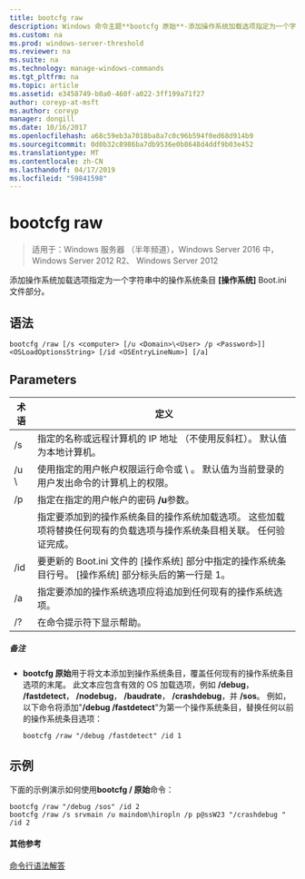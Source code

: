 ```yaml
---
title: bootcfg raw
description: Windows 命令主题**bootcfg 原始**-添加操作系统加载选项指定为一个字符串中的操作系统条目 **[操作系统]** Boot.ini 文件部分。
ms.custom: na
ms.prod: windows-server-threshold
ms.reviewer: na
ms.suite: na
ms.technology: manage-windows-commands
ms.tgt_pltfrm: na
ms.topic: article
ms.assetid: e3458749-b0a0-460f-a022-3ff199a71f27
author: coreyp-at-msft
ms.author: coreyp
manager: dongill
ms.date: 10/16/2017
ms.openlocfilehash: a68c59eb3a7018ba8a7c0c96b594f0ed68d914b9
ms.sourcegitcommit: 0d0b32c8986ba7db9536e0b8648d4ddf9b03e452
ms.translationtype: MT
ms.contentlocale: zh-CN
ms.lasthandoff: 04/17/2019
ms.locfileid: "59841598"
---
```

# <a name="bootcfg-raw"></a>bootcfg raw

>适用于：Windows 服务器 （半年频道），Windows Server 2016 中，Windows Server 2012 R2、 Windows Server 2012

添加操作系统加载选项指定为一个字符串中的操作系统条目 **[操作系统]** Boot.ini 文件部分。

## <a name="syntax"></a>语法
```
bootcfg /raw [/s <computer> [/u <Domain>\<User> /p <Password>]] <OSLoadOptionsString> [/id <OSEntryLineNum>] [/a]
```
## <a name="parameters"></a>Parameters
|术语|定义|
|----|-------|
|/s <computer>|指定的名称或远程计算机的 IP 地址 （不使用反斜杠）。 默认值为本地计算机。|
|/u <Domain> \\<User>|使用指定的用户帐户权限运行命令<User>或<Domain> \\ <User>。 默认值为当前登录的用户发出命令的计算机上的权限。|
|/p <Password>|指定在指定的用户帐户的密码 **/u**参数。|
|<OSLoadOptionsString>|指定要添加到的操作系统条目的操作系统加载选项。 这些加载项将替换任何现有的负载选项与操作系统条目相关联。 任何验证<OSLoadOptions>完成。|
|/id <OSEntryLineNum>|要更新的 Boot.ini 文件的 [操作系统] 部分中指定的操作系统条目行号。 [操作系统] 部分标头后的第一行是 1。|
|/a|指定要添加的操作系统选项应将追加到任何现有的操作系统选项。|
|/?|在命令提示符下显示帮助。|
##### <a name="remarks"></a>备注
-   **bootcfg 原始**用于将文本添加到操作系统条目，覆盖任何现有的操作系统条目选项的末尾。 此文本应包含有效的 OS 加载选项，例如 **/debug**， **/fastdetect**， **/nodebug**， **/baudrate**， **/crashdebug**，并 **/sos**。 例如，以下命令将添加"**/debug /fastdetect**"为第一个操作系统条目，替换任何以前的操作系统条目选项：
    ```
    bootcfg /raw "/debug /fastdetect" /id 1
    ```
## <a name="BKMK_examples"></a>示例
下面的示例演示如何使用**bootcfg / 原始**命令：
```
bootcfg /raw "/debug /sos" /id 2
bootcfg /raw /s srvmain /u maindom\hiropln /p p@ssW23 "/crashdebug " /id 2
```
#### <a name="additional-references"></a>其他参考
[命令行语法解答](command-line-syntax-key.md)
